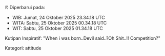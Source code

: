 ⏰ Diperbarui pada:
- WIB: Jumat, 24 Oktober 2025 23.34.18 UTC
- WITA: Sabtu, 25 Oktober 2025 00.34.18 UTC
- WIT: Sabtu, 25 Oktober 2025 01.34.18 UTC

Kutipan Inspiratif:
"When i was born..Devil said..?Oh Shit..!! Competition?"


Kategori: attitude

